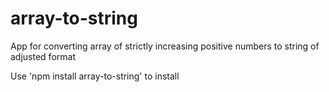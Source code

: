 # array-to-string
App for converting array of strictly increasing positive numbers to string of adjusted format

Use 'npm install array-to-string' to install
